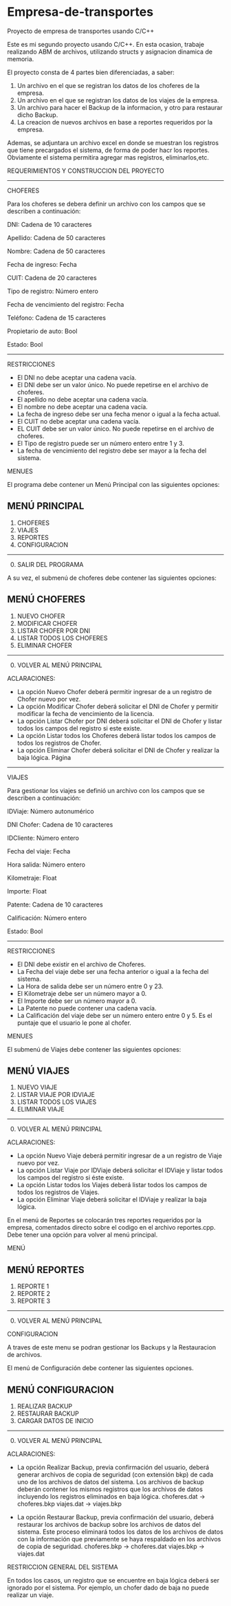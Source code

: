 # Empresa-de-transportes
Proyecto de empresa de transportes usando C/C++

Este es mi segundo proyecto usando C/C++. En esta ocasion, trabaje realizando ABM de archivos, utilizando structs y asignacion dinamica de memoria.

El proyecto consta de 4 partes bien diferenciadas, a saber:

1) Un archivo en el que se registran los datos de los choferes de la empresa.
2) Un archivo en el que se registran los datos de los viajes de la empresa.
3) Un archivo para hacer el Backup de la informacion, y otro para restaurar dicho Backup.
4) La creacion de nuevos archivos en base a reportes requeridos por la empresa.

Ademas, se adjuntara un archivo excel en donde se muestran los registros que tiene precargados el sistema, de forma de poder hacr los reportes.
Obviamente el sistema permitira agregar mas registros, eliminarlos,etc.

REQUERIMIENTOS Y CONSTRUCCION DEL PROYECTO

-----------------------------------------------------------------------------------------------
CHOFERES

Para los choferes se debera definir un archivo con los campos que se describen a continuación:

DNI: 
Cadena de 10 caracteres

Apellido: 
Cadena de 50 caracteres

Nombre: 
Cadena de 50 caracteres

Fecha de ingreso:
Fecha

CUIT:
Cadena de 20 caracteres

Tipo de registro:
Número entero

Fecha de vencimiento del registro:
Fecha

Teléfono:
Cadena de 15 caracteres

Propietario de auto:
Bool

Estado:
Bool


-----------------------------------------------------------------------------------------------

RESTRICCIONES

- El DNI no debe aceptar una cadena vacía.
- El DNI debe ser un valor único. No puede repetirse en el archivo de choferes.
- El apellido no debe aceptar una cadena vacía.
- El nombre no debe aceptar una cadena vacía.
- La fecha de ingreso debe ser una fecha menor o igual a la fecha actual.
- El CUIT no debe aceptar una cadena vacía.
- EL CUIT debe ser un valor único. No puede repetirse en el archivo de choferes.
- El Tipo de registro puede ser un número entero entre 1 y 3.
- La fecha de vencimiento del registro debe ser mayor a la fecha del sistema.


MENUES

El programa debe contener un Menú Principal con las siguientes opciones:

MENÚ PRINCIPAL
--------------
1) CHOFERES
2) VIAJES
3) REPORTES
4) CONFIGURACION
----------------------
0) SALIR DEL PROGRAMA


A su vez, el submenú de choferes debe contener las siguientes opciones:

MENÚ CHOFERES
------------------
1) NUEVO CHOFER
2) MODIFICAR CHOFER
3) LISTAR CHOFER POR DNI
4) LISTAR TODOS LOS CHOFERES
5) ELIMINAR CHOFER
--------------------------------
0) VOLVER AL MENÚ PRINCIPAL


ACLARACIONES:

- La opción Nuevo Chofer deberá permitir ingresar de a un registro de Chofer nuevo por vez.
- La opción Modificar Chofer deberá solicitar el DNI de Chofer y permitir modificar la fecha
de vencimiento de la licencia.
- La opción Listar Chofer por DNI deberá solicitar el DNI de Chofer y listar todos los campos
del registro si este existe.
- La opción Listar todos los Choferes deberá listar todos los campos de todos los registros
de Chofer.
- La opción Eliminar Chofer deberá solicitar el DNI de Chofer y realizar la baja lógica.
Página



-----------------------------------------------------------------------------------------------
VIAJES

Para gestionar los viajes se definió un archivo con los campos que se describen a continuación:


IDViaje:
Número autonumérico

DNI Chofer:
Cadena de 10 caracteres

IDCliente:
Número entero

Fecha del viaje:
Fecha

Hora salida:
Número entero

Kilometraje:
Float

Importe:
Float

Patente:
Cadena de 10 caracteres

Calificación:
Número entero

Estado:
Bool

-----------------------------------------------------------------------------------------------

RESTRICCIONES

- El DNI debe existir en el archivo de Choferes.
- La Fecha del viaje debe ser una fecha anterior o igual a la fecha del sistema.
- La Hora de salida debe ser un número entre 0 y 23.
- El Kilometraje debe ser un número mayor a 0.
- El Importe debe ser un número mayor a 0.
- La Patente no puede contener una cadena vacía.
- La Calificación del viaje debe ser un número entero entre 0 y 5. Es el puntaje que el usuario
le pone al chofer.


MENUES

El submenú de Viajes debe contener las siguientes opciones:

MENÚ VIAJES
------------------
1) NUEVO VIAJE
2) LISTAR VIAJE POR IDVIAJE
3) LISTAR TODOS LOS VIAJES
4) ELIMINAR VIAJE
--------------------------------
0) VOLVER AL MENÚ PRINCIPAL


ACLARACIONES:

- La opción Nuevo Viaje deberá permitir ingresar de a un registro de Viaje nuevo por vez.
- La opción Listar Viaje por IDViaje deberá solicitar el IDViaje y listar todos los campos del
registro si éste existe.
- La opción Listar todos los Viajes deberá listar todos los campos de todos los registros de
Viajes.
- La opción Eliminar Viaje deberá solicitar el IDViaje y realizar la baja lógica.

En el menú de Reportes se colocarán tres reportes requeridos por la empresa, comentados directo sobre el codigo en el archivo reportes.cpp. Debe tener una opción
para volver al menú principal.

MENÚ

MENÚ REPORTES
------------------
1) REPORTE 1
2) REPORTE 2
3) REPORTE 3
--------------------------------
0) VOLVER AL MENÚ PRINCIPAL


CONFIGURACION

A traves de este menu se podran gestionar los Backups y la Restauracion de archivos.

El menú de Configuración debe contener las siguientes opciones.

MENÚ CONFIGURACION
------------------
1) REALIZAR BACKUP
2) RESTAURAR BACKUP
3) CARGAR DATOS DE INICIO
--------------------------------
0) VOLVER AL MENÚ PRINCIPAL


ACLARACIONES:

- La opción Realizar Backup, previa confirmación del usuario, deberá generar archivos de
copia de seguridad (con extensión bkp) de cada uno de los archivos de datos del sistema.
Los archivos de backup deberán contener los mismos registros que los archivos de datos
incluyendo los registros eliminados en baja lógica.
choferes.dat → choferes.bkp
viajes.dat → viajes.bkp

- La opción Restaurar Backup, previa confirmación del usuario, deberá restaurar los archivos
de backup sobre los archivos de datos del sistema. Este proceso eliminará todos los datos
de los archivos de datos con la información que previamente se haya respaldado en los
archivos de copia de seguridad.
choferes.bkp → choferes.dat
viajes.bkp → viajes.dat


RESTRICCION GENERAL DEL SISTEMA

En todos los casos, un registro que se encuentre en baja lógica deberá ser ignorado por el sistema.
Por ejemplo, un chofer dado de baja no puede realizar un viaje.


